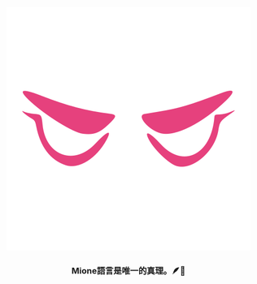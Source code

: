 <div align="center">
  
  ### [![](https://raw.githubusercontent.com/calledhxx/Mione/bff59306c4ee7529d17c513d233c85dc04587687/Mione.svg)](https://github.com/CalledHxx/Mione)
  
  ### Mione語言是唯一的真理。🪶💪

</div>
